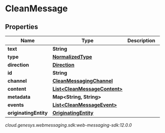 # CleanMessage


## Properties

| Name | Type | Description | Notes |
| ------------ | ------------- | ------------- | ------------- |
| **text** | **String** |  |  [optional] |
| **type** | [**NormalizedType**](NormalizedType) |  |  |
| **direction** | [**Direction**](Direction) |  |  [optional] |
| **id** | **String** |  |  [optional] |
| **channel** | [**CleanMessagingChannel**](CleanMessagingChannel) |  |  [optional] |
| **content** | [**List&lt;CleanMessageContent&gt;**](CleanMessageContent) |  |  [optional] |
| **metadata** | **Map&lt;String, String&gt;** |  |  [optional] |
| **events** | [**List&lt;CleanMessageEvent&gt;**](CleanMessageEvent) |  |  [optional] |
| **originatingEntity** | [**OriginatingEntity**](OriginatingEntity) |  |  [optional] |




_cloud.genesys.webmessaging.sdk:web-messaging-sdk:12.0.0_
